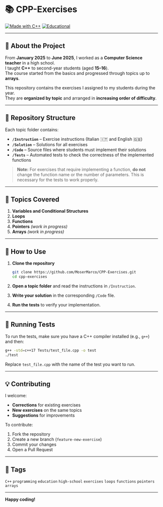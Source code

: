 # 📚 CPP-Exercises

[![Made with C++](https://img.shields.io/badge/Made%20with-C%2B%2B-blue.svg)](https://isocpp.org/)
[![Educational](https://img.shields.io/badge/Purpose-Educational-orange)](#)

---

## 📖 About the Project
From **January 2025** to **June 2025**, I worked as a **Computer Science teacher** in a high school.  
I taught **C++** to second-year students (aged **15–16**).  
The course started from the basics and progressed through topics up to **arrays**.

This repository contains the exercises I assigned to my students during the year.  
They are **organized by topic** and arranged in **increasing order of difficulty**.

---

## 📂 Repository Structure

Each topic folder contains:

- **`/Instruction`** – Exercise instructions (Italian 🇮🇹 and English 🇬🇧)
- **`/Solution`** – Solutions for all exercises
- **`/Code`** – Source files where students must implement their solutions
- **`/Tests`** – Automated tests to check the correctness of the implemented functions

> **Note:** For exercises that require implementing a function, **do not** change the function name or the number of parameters. This is necessary for the tests to work properly.

---

## 📝 Topics Covered

1. **Variables and Conditional Structures**
2. **Loops**
3. **Functions**
4. **Pointers** *(work in progress)*
5. **Arrays** *(work in progress)*

---

## 🚀 How to Use

1. **Clone the repository**
   ```bash
   git clone https://github.com/MoserMarco/CPP-Exercises.git
   cd cpp-exercises
   ```

2. **Open a topic folder** and read the instructions in `/Instruction`.

3. **Write your solution** in the corresponding `/Code` file.

4. **Run the tests** to verify your implementation.

---

## 🧪 Running Tests

To run the tests, make sure you have a C++ compiler installed (e.g., `g++`) and then:

```bash
g++ -std=c++17 Tests/test_file.cpp -o test
./test
```

Replace `test_file.cpp` with the name of the test you want to run.

---

## 💡 Contributing

I welcome:
- **Corrections** for existing exercises
- **New exercises** on the same topics
- **Suggestions** for improvements

To contribute:
1. Fork the repository
2. Create a new branch (`feature-new-exercise`)
3. Commit your changes
4. Open a Pull Request

---


## 🔖 Tags
`C++` `programming` `education` `high-school` `exercises` `loops` `functions` `pointers` `arrays`

---
**Happy coding!**


